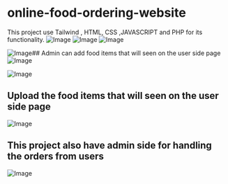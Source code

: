 # online-food-ordering-website
This project use Tailwind , HTML, CSS ,JAVASCRIPT and PHP for its functionality.
![Image](https://github.com/user-attachments/assets/470fa548-6f11-47e2-8263-7ef61cbc2d3b)
![Image](https://github.com/user-attachments/assets/e0eaa9aa-2f02-4de1-96cc-acdb3d1e6d93)
![Image](https://github.com/user-attachments/assets/9cd04e80-4e92-4eaa-ab82-a60ab742cadd)

![Image](https://github.com/user-attachments/assets/4d17227e-34f3-4b49-aa12-d7468ee9ac2c)## Admin can add food items that will seen on the user side page
![Image](https://github.com/user-attachments/assets/d1b87ee5-a484-4e33-82dd-d30c92b3763a)

![Image](https://github.com/user-attachments/assets/ec930a6e-f2cc-441e-b9c4-e272624c5886)

## Upload the food items that will seen on the user side page
![Image](https://github.com/user-attachments/assets/c01b0397-4ebf-428e-86a6-411202175aee)
## This project also have admin side for handling the orders from users
![Image](https://github.com/user-attachments/assets/c17ffd98-d552-4eae-a85c-0e72407cf4d5)
